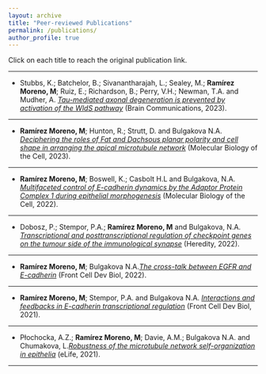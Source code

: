 ```yaml
---
layout: archive
title: "Peer-reviewed Publications"
permalink: /publications/
author_profile: true
---
```


Click on each title to reach the original publication link.

---
- Stubbs, K.; Batchelor, B.; Sivanantharajah, L.; Sealey, M.; **Ramírez Moreno, M**; Ruiz, E.; Richardson, B.; Perry, V.H.; Newman, T.A. and Mudher, A. [*Tau-mediated axonal degeneration is prevented by activation of the WldS pathway*](https://academic.oup.com/braincomms/advance-article/doi/10.1093/braincomms/fcad052/7073760) (Brain Communications, 2023).

---

- **Ramírez Moreno, M**; Hunton, R.; Strutt, D. and Bulgakova N.A. [*Deciphering the roles of Fat and Dachsous planar polarity and cell shape in arranging the apical microtubule network*](https://www.molbiolcell.org/doi/10.1091/mbc.E22-09-0442?url_ver=Z39.88-2003&rfr_id=ori:rid:crossref.org&rfr_dat=cr_pub%20%200pubmed) (Molecular Biology of the Cell, 2023).

---

- **Ramírez Moreno, M**; Boswell, K.; Casbolt H.L and Bulgakova, N.A. [*Multifaceted control of E-cadherin dynamics by the Adaptor Protein Complex 1 during epithelial morphogenesis*](https://www.molbiolcell.org/doi/10.1091/mbc.E21-12-0598?url_ver=Z39.88-2003&rfr_id=ori:rid:crossref.org&rfr_dat=cr_pub%20%200pubmed) (Molecular Biology of the Cell, 2022).

---

- Dobosz, P.; Stempor, P.A.; **Ramírez Moreno, M** and Bulgakova, N.A. [*Transcriptional and posttranscriptional regulation of checkpoint genes on the tumour side of the immunological synapse*](https://www.nature.com/articles/s41437-022-00533-1) (Heredity, 2022).

---

- **Ramírez Moreno, M**; Bulgakova N.A.[*The cross-talk between EGFR and E-cadherin*](https://www.frontiersin.org/articles/10.3389/fcell.2021.828673/full) (Front Cell Dev Biol, 2022).

---

- **Ramírez Moreno, M**; Stempor, P.A. and Bulgakova N.A. [*Interactions and feedbacks in E-cadherin transcriptional regulation*](https://www.frontiersin.org/articles/10.3389/fcell.2021.701175/full) (Front Cell Dev Biol, 2021).

---

- Płochocka, A.Z.; **Ramírez Moreno, M**; Davie, A.M.; Bulgakova N.A. and Chumakova, L.[*Robustness of the microtubule network self-organization in epithelia*](https://elifesciences.org/articles/59529) (eLife, 2021).

---



